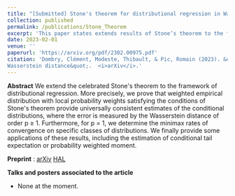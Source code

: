```yaml
---
title: "[Submitted] Stone's theorem for distributional regression in Wasserstein distance"
collection: published
permalink: /publications/Stone_Theorem
excerpt: 'This paper states extends results of Stone’s theorem to the framework of distributional regression and shows convergence bounds for specific cases.'
date: 2023-02-01
venue: ''
paperurl: 'https://arxiv.org/pdf/2302.00975.pdf'
citation: 'Dombry, Clément, Modeste, Thibault, & Pic, Romain (2023). &quot;Stone’s theorem for distributional regression in
Wasserstein distance&quot;.  <i>arXiv</i>.'
---
```

**Abstract** We extend the celebrated Stone's theorem to the framework of distributional regression. More precisely, we prove that weighted empirical distribution with local probability weights satisfying the conditions of Stone's theorem provide universally consistent estimates of the conditional distributions, where the error is measured by the Wasserstein distance of order p ≥ 1. Furthermore, for p = 1, we determine the minimax rates of convergence on specific classes of distributions. We finally provide some applications of these results, including the estimation of conditional tail expectation or probability weighted moment. 

**Preprint** : [arXiv](https://arxiv.org/abs/2302.00975) [HAL](https://hal.science/hal-03966752)

**Talks and posters associated to the article**
- None at the moment.
<!-- talk at journée PS Besançon-Dijon -->